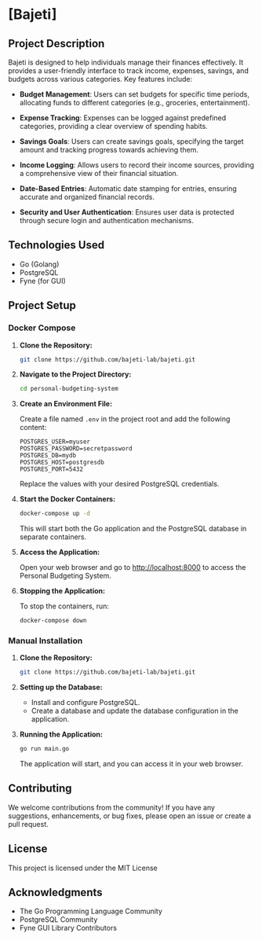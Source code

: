 # [Bajeti]

## Project Description

Bajeti is designed to help individuals manage their finances effectively. It provides a user-friendly interface to track income, expenses, savings, and budgets across various categories. Key features include:

- **Budget Management**: Users can set budgets for specific time periods, allocating funds to different categories (e.g., groceries, entertainment).

- **Expense Tracking**: Expenses can be logged against predefined categories, providing a clear overview of spending habits.

- **Savings Goals**: Users can create savings goals, specifying the target amount and tracking progress towards achieving them.

- **Income Logging**: Allows users to record their income sources, providing a comprehensive view of their financial situation.

- **Date-Based Entries**: Automatic date stamping for entries, ensuring accurate and organized financial records.

- **Security and User Authentication**: Ensures user data is protected through secure login and authentication mechanisms.

## Technologies Used

- Go (Golang)
- PostgreSQL
- Fyne (for GUI)

## Project Setup

### Docker Compose

1. **Clone the Repository:**

    ```bash
    git clone https://github.com/bajeti-lab/bajeti.git
    ```

2. **Navigate to the Project Directory:**

    ```bash
    cd personal-budgeting-system
    ```

3. **Create an Environment File:**

    Create a file named `.env` in the project root and add the following content:

    ```plaintext
    POSTGRES_USER=myuser
    POSTGRES_PASSWORD=secretpassword
    POSTGRES_DB=mydb
    POSTGRES_HOST=postgresdb
    POSTGRES_PORT=5432
    ```

    Replace the values with your desired PostgreSQL credentials.

4. **Start the Docker Containers:**

    ```bash
    docker-compose up -d
    ```

    This will start both the Go application and the PostgreSQL database in separate containers.

5. **Access the Application:**

    Open your web browser and go to [http://localhost:8000](http://localhost:8000) to access the Personal Budgeting System.

6. **Stopping the Application:**

    To stop the containers, run:

    ```bash
    docker-compose down
    ```

### Manual Installation

1. **Clone the Repository:**

    ```bash
    git clone https://github.com/bajeti-lab/bajeti.git
    ```

2. **Setting up the Database:**

   - Install and configure PostgreSQL.
   - Create a database and update the database configuration in the application.

3. **Running the Application:**

    ```bash
    go run main.go
    ```

    The application will start, and you can access it in your web browser.

## Contributing

We welcome contributions from the community! If you have any suggestions, enhancements, or bug fixes, please open an issue or create a pull request.

## License

This project is licensed under the MIT License 

## Acknowledgments

- The Go Programming Language Community
- PostgreSQL Community
- Fyne GUI Library Contributors
